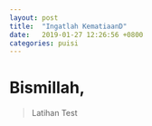 ```yaml
---
layout: post
title:  "Ingatlah KematiaanD"
date:   2019-01-27 12:26:56 +0800
categories: puisi
---
```


# Bismillah,


> Latihan
> Test






